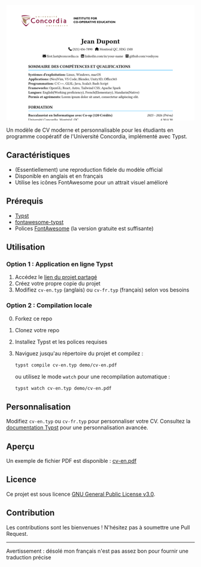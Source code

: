 ![Capture d'écran du modèle de CV](./demo/screenshot-1-fr.png)

Un modèle de CV moderne et personnalisable pour les étudiants en programme coopératif de l'Université Concordia, implémenté avec Typst.

## Caractéristiques

- (Essentiellement) une reproduction fidele du modèle official
- Disponible en anglais et en français
- Utilise les icônes FontAwesome pour un attrait visuel amélioré

## Prérequis

- [Typst](https://typst.app/)
- [fontawesome-typst](https://typst.app/universe/package/fontawesome/)
- Polices [FontAwesome](https://fontawesome.com/download) (la version gratuite est suffisante)

## Utilisation

### Option 1 : Application en ligne Typst

1. Accédez le [lien du projet partagé](https://typst.app/project/r36V3BAECA0emwXqFcOr5B)
2. Créez votre propre copie du projet
3. Modifiez `cv-en.typ` (anglais) ou `cv-fr.typ` (français) selon vos besoins

### Option 2 : Compilation locale

0. Forkez ce repo
1. Clonez votre repo
2. Installez Typst et les polices requises
3. Naviguez jusqu'au répertoire du projet et compilez :
   ```bash
   typst compile cv-en.typ demo/cv-en.pdf
   ```

   ou utilisez le mode `watch` pour une recompilation automatique :
   ```bash
   typst watch cv-en.typ demo/cv-en.pdf
   ```

## Personnalisation

Modifiez `cv-en.typ` ou `cv-fr.typ` pour personnaliser votre CV. Consultez la [documentation Typst](https://typst.app/docs/) pour une personnalisation avancée.

## Aperçu

Un exemple de fichier PDF est disponible : [cv-en.pdf](./demo/cv-en.pdf)

## Licence

Ce projet est sous licence [GNU General Public License v3.0](LICENSE).

## Contribution

Les contributions sont les bienvenues ! N'hésitez pas à soumettre une Pull Request.

---

Avertissement : désolé mon français n'est pas assez bon pour fournir une traduction précise
